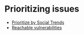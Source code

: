 # Prioritizing issues

* [Prioritize by Social Trends](prioritize-by-social-trends.md)
* [Reachable vulnerabilities](reachable-vulnerabilities.md)

